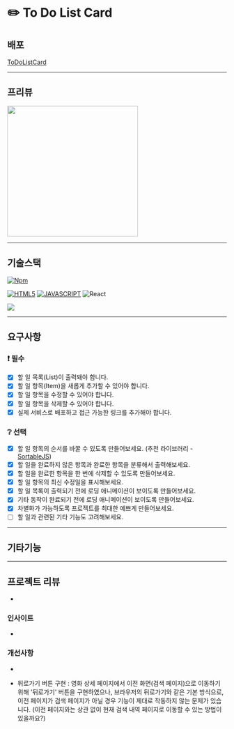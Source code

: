 # ✏️ To Do List Card

## 배포

 [ToDoListCard](https://todolistcard.netlify.app/)

----------

## 프리뷰

<img width="300px" src="https://github.com/THEEASTSEA/ToDoListCard_React/assets/125542536/c7d40182-dea4-4c39-9734-3446e1753f82" alt="">


----------

## 기술스택



[![Npm](https://camo.githubusercontent.com/afd3a4b22ff275fad5bfb52a091d5933fe213425e4bff924e88ae45f11f794b1/68747470733a2f2f696d672e736869656c64732e696f2f62616467652f4e504d2d4342333833373f7374796c653d666c61742d737175617265266c6f676f3d6e706d266c6f676f436f6c6f723d7768697465)](https://camo.githubusercontent.com/afd3a4b22ff275fad5bfb52a091d5933fe213425e4bff924e88ae45f11f794b1/68747470733a2f2f696d672e736869656c64732e696f2f62616467652f4e504d2d4342333833373f7374796c653d666c61742d737175617265266c6f676f3d6e706d266c6f676f436f6c6f723d7768697465) 


[![HTML5](https://camo.githubusercontent.com/78dc5835c254ff7423aabdd3a0fb6592c334072417a09e6556f446029395bae8/68747470733a2f2f696d672e736869656c64732e696f2f62616467652f48544d4c352d4533344632363f7374796c653d666c61742d737175617265266c6f676f3d68746d6c35266c6f676f436f6c6f723d7768697465)](https://camo.githubusercontent.com/78dc5835c254ff7423aabdd3a0fb6592c334072417a09e6556f446029395bae8/68747470733a2f2f696d672e736869656c64732e696f2f62616467652f48544d4c352d4533344632363f7374796c653d666c61742d737175617265266c6f676f3d68746d6c35266c6f676f436f6c6f723d7768697465)  [![JAVASCRIPT](https://camo.githubusercontent.com/400bc66d72448f5f1fa3ab036333af9578794af175639242723d7f5eac25c1f9/68747470733a2f2f696d672e736869656c64732e696f2f62616467652f4a4156415343524950542d4637444631453f7374796c653d666c61742d737175617265266c6f676f3d6a617661736372697074266c6f676f436f6c6f723d7768697465)](https://camo.githubusercontent.com/400bc66d72448f5f1fa3ab036333af9578794af175639242723d7f5eac25c1f9/68747470733a2f2f696d672e736869656c64732e696f2f62616467652f4a4156415343524950542d4637444631453f7374796c653d666c61742d737175617265266c6f676f3d6a617661736372697074266c6f676f436f6c6f723d7768697465) ![React](https://img.shields.io/badge/REACT-61DAFB?style=flat-square&logo=react&logoColor=white)

[![](https://camo.githubusercontent.com/69139a1fb652b0445950106929ffd6322b3299b73b82d629e720babb9cef1988/68747470733a2f2f696d672e736869656c64732e696f2f62616467652f4e45544c4946592d3030433742373f7374796c653d666c61742d737175617265266c6f676f3d6e65746c696679266c6f676f436f6c6f723d7768697465)](https://camo.githubusercontent.com/69139a1fb652b0445950106929ffd6322b3299b73b82d629e720babb9cef1988/68747470733a2f2f696d672e736869656c64732e696f2f62616467652f4e45544c4946592d3030433742373f7374796c653d666c61742d737175617265266c6f676f3d6e65746c696679266c6f676f436f6c6f723d7768697465)

----------

## 요구사항

### ❗ 필수

- [x] 할 일 목록(List)이 출력돼야 합니다.
- [x] 할 일 항목(Item)을 새롭게 추가할 수 있어야 합니다.
- [x] 할 일 항목을 수정할 수 있어야 합니다.
- [x] 할 일 항목을 삭제할 수 있어야 합니다.
- [x] 실제 서비스로 배포하고 접근 가능한 링크를 추가해야 합니다.

### ❔ 선택

- [x] 할 일 항목의 순서를 바꿀 수 있도록 만들어보세요. (추천 라이브러리 - [SortableJS](http://sortablejs.github.io/Sortable/))
- [x] 할 일을 완료하지 않은 항목과 완료한 항목을 분류해서 출력해보세요.
- [x] 할 일을 완료한 항목을 한 번에 삭제할 수 있도록 만들어보세요.
- [x] 할 일 항목의 최신 수정일을 표시해보세요.
- [x] 할 일 목록이 출력되기 전에 로딩 애니메이션이 보이도록 만들어보세요.
- [x] 기타 동작이 완료되기 전에 로딩 애니메이션이 보이도록 만들어보세요.
- [x] 차별화가 가능하도록 프로젝트를 최대한 예쁘게 만들어보세요.
- [ ] 할 일과 관련된 기타 기능도 고려해보세요.

----------

## 기타기능


----------

## 프로젝트 리뷰
-

### 인사이트
-  
    

### 개선사항

- 
  
- 뒤로가기 버튼 구현 : 영화 상세 페이지에서 이전 화면(검색 페이지)으로 이동하기 위해 '뒤로가기' 버튼을 구현하였으나, 브라우저의 뒤로가기와 같은 기본 방식으로, 이전 페이지가 검색 페이지가 아닐 경우 기능이 제대로 작동하지 않는 문제가 있습니다. (이전 페이지와는 상관 없이 현재 검색 내역 페이지로 이동할 수 있는 방법이 있을까요?) 
